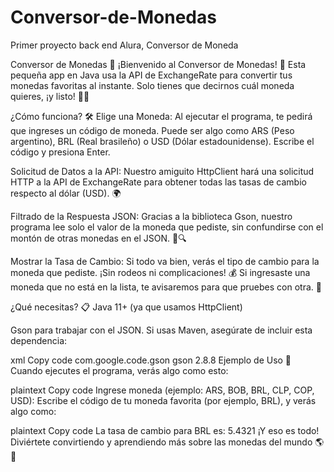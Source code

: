 # Conversor-de-Monedas
Primer proyecto back end Alura, Conversor de Moneda


Conversor de Monedas 💸
¡Bienvenido al Conversor de Monedas! 🚀 Esta pequeña app en Java usa la API de ExchangeRate para convertir tus monedas favoritas al instante. Solo tienes que decirnos cuál moneda quieres, ¡y listo! 🎩✨

¿Cómo funciona? 🛠️
Elige una Moneda: Al ejecutar el programa, te pedirá que ingreses un código de moneda. Puede ser algo como ARS (Peso argentino), BRL (Real brasileño) o USD (Dólar estadounidense). Escribe el código y presiona Enter.

Solicitud de Datos a la API: Nuestro amiguito HttpClient hará una solicitud HTTP a la API de ExchangeRate para obtener todas las tasas de cambio respecto al dólar (USD). 🌍

Filtrado de la Respuesta JSON: Gracias a la biblioteca Gson, nuestro programa lee solo el valor de la moneda que pediste, sin confundirse con el montón de otras monedas en el JSON. 📜🔍

Mostrar la Tasa de Cambio: Si todo va bien, verás el tipo de cambio para la moneda que pediste. ¡Sin rodeos ni complicaciones! 💰 Si ingresaste una moneda que no está en la lista, te avisaremos para que pruebes con otra. 🚫

¿Qué necesitas? 📋
Java 11+ (ya que usamos HttpClient)

Gson para trabajar con el JSON. Si usas Maven, asegúrate de incluir esta dependencia:

xml
Copy code
<dependency>
    <groupId>com.google.code.gson</groupId>
    <artifactId>gson</artifactId>
    <version>2.8.8</version>
</dependency>
Ejemplo de Uso 🎉
Cuando ejecutes el programa, verás algo como esto:

plaintext
Copy code
Ingrese moneda (ejemplo: ARS, BOB, BRL, CLP, COP, USD):
Escribe el código de tu moneda favorita (por ejemplo, BRL), y verás algo como:

plaintext
Copy code
La tasa de cambio para BRL es: 5.4321
¡Y eso es todo! Diviértete convirtiendo y aprendiendo más sobre las monedas del mundo 🌎💸
